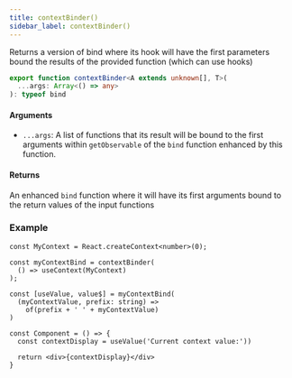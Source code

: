 ```yaml
---
title: contextBinder()
sidebar_label: contextBinder()
---
```


Returns a version of bind where its hook will have the first parameters bound
the results of the provided function (which can use hooks)

```ts
export function contextBinder<A extends unknown[], T>(
  ...args: Array<() => any>
): typeof bind
```

#### Arguments

- `...args`: A list of functions that its result will be bound to the first arguments
within `getObservable` of the `bind` function enhanced by this function.

#### Returns

An enhanced `bind` function where it will have its first arguments bound to the
return values of the input functions

### Example

```tsx
const MyContext = React.createContext<number>(0);

const myContextBind = contextBinder(
  () => useContext(MyContext)
);

const [useValue, value$] = myContextBind(
  (myContextValue, prefix: string) =>
    of(prefix + ' ' + myContextValue)
)

const Component = () => {
  const contextDisplay = useValue('Current context value:'))

  return <div>{contextDisplay}</div>
}
```
